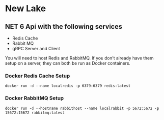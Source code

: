 # New Lake

## NET 6 Api with the following services

- Redis Cache
- Rabbit MQ
- gRPC Server and Client

You will need to host Redis and RabbitMQ. If you don't already have them setup on a server, they can both be run as Docker containers.

### Docker Redis Cache Setup
`docker run -d --name localredis -p 6379:6379 redis:latest`

### Docker RabbitMQ Setup
`docker run -d --hostname rabbithost --name localrabbit -p 5672:5672 -p 15672:15672 rabbitmq:latest`